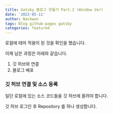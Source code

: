 ```yaml
---
title: Gatsby 블로그 만들기 Part.2 (Window Ver)
date: '2022-05-11'
author: Nackwon
tags: Blog github-pages gatsby
categories: featured
---
```


로컬에 테마 적용이 된 것을 확인을 했습니다.  

이제 남은 과정은 아래와 같습니다.
1. 깃 허브와 연결 
2. 블로그 배포

### 깃 허브 연결 및 소스 등록

일단 로컬에 있는 소스 코드들을 깃 허브에 올려야 합니다. 

깃 허브 로그인 후 Repository 를 하나 생성합니다. 